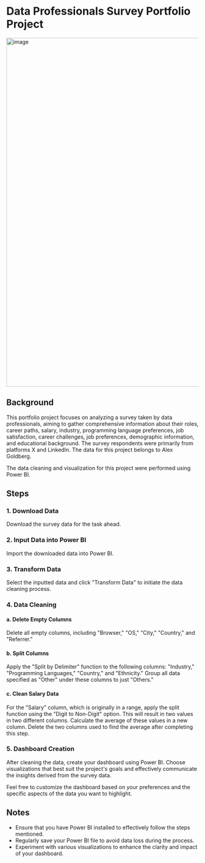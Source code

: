 # Data Professionals Survey Portfolio Project
<img width="915" alt="image" src="https://github.com/stefanmills/Data-Professional-Survey-Project-PowerBi/assets/24477861/5c408e15-23ea-4d54-85bb-c0c02c3d5f2e">


## Background

This portfolio project focuses on analyzing a survey taken by data professionals, aiming to gather comprehensive information about their roles, career paths, salary, industry, programming language preferences, job satisfaction, career challenges, job preferences, demographic information, and educational background. The survey respondents were primarily from platforms X and LinkedIn. The data for this project belongs to Alex Goldberg.

The data cleaning and visualization for this project were performed using Power BI.


## Steps

### 1. Download Data

Download the survey data for the task ahead.

### 2. Input Data into Power BI

Import the downloaded data into Power BI.

### 3. Transform Data

Select the inputted data and click "Transform Data" to initiate the data cleaning process.

### 4. Data Cleaning

#### a. Delete Empty Columns

Delete all empty columns, including "Browser," "OS," "City," "Country," and "Referrer."

#### b. Split Columns

Apply the "Split by Delimiter" function to the following columns: "Industry," "Programming Languages," "Country," and "Ethnicity." Group all data specified as "Other" under these columns to just "Others."

#### c. Clean Salary Data

For the "Salary" column, which is originally in a range, apply the split function using the "Digit to Non-Digit" option. This will result in two values in two different columns. Calculate the average of these values in a new column. Delete the two columns used to find the average after completing this step.

### 5. Dashboard Creation

After cleaning the data, create your dashboard using Power BI. Choose visualizations that best suit the project's goals and effectively communicate the insights derived from the survey data.

Feel free to customize the dashboard based on your preferences and the specific aspects of the data you want to highlight.

## Notes

- Ensure that you have Power BI installed to effectively follow the steps mentioned.
- Regularly save your Power BI file to avoid data loss during the process.
- Experiment with various visualizations to enhance the clarity and impact of your dashboard.

